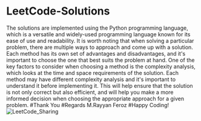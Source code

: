 # LeetCode-Solutions
The solutions are implemented using the Python programming language, which is a versatile and widely-used programming language known for its ease of use and readability. It is worth noting that when solving a particular problem, there are multiple ways to approach and come up with a solution. Each method has its own set of advantages and disadvantages, and it's important to choose the one that best suits the problem at hand. One of the key factors to consider when choosing a method is the complexity analysis, which looks at the time and space requirements of the solution. Each method may have different complexity analysis and it's important to understand it before implementing it. This will help ensure that the solution is not only correct but also efficient, and will help you make a more informed decision when choosing the appropriate approach for a given problem.
#Thank You
#Regards M.Rayyan Feroz
#Happy Coding!
![LeetCode_Sharing](https://user-images.githubusercontent.com/92220531/214499893-765c6079-316c-4ff6-bf5f-3036fd175aef.png)





